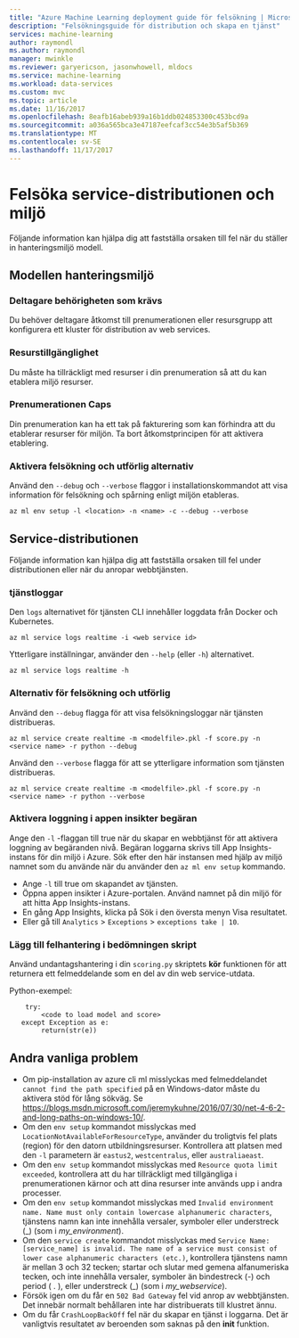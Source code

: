 ```yaml
---
title: "Azure Machine Learning deployment guide för felsökning | Microsoft Docs"
description: "Felsökningsguide för distribution och skapa en tjänst"
services: machine-learning
author: raymondl
ms.author: raymondl
manager: mwinkle
ms.reviewer: garyericson, jasonwhowell, mldocs
ms.service: machine-learning
ms.workload: data-services
ms.custom: mvc
ms.topic: article
ms.date: 11/16/2017
ms.openlocfilehash: 8eafb16abeb939a16b1ddb024853300c453bcd9a
ms.sourcegitcommit: a036a565bca3e47187eefcaf3cc54e3b5af5b369
ms.translationtype: MT
ms.contentlocale: sv-SE
ms.lasthandoff: 11/17/2017
---
```

# <a name="troubleshooting-service-deployment-and-environment-setup"></a>Felsöka service-distributionen och miljö
Följande information kan hjälpa dig att fastställa orsaken till fel när du ställer in hanteringsmiljö modell.

## <a name="model-management-environment"></a>Modellen hanteringsmiljö
### <a name="contributor-permission-required"></a>Deltagare behörigheten som krävs
Du behöver deltagare åtkomst till prenumerationen eller resursgrupp att konfigurera ett kluster för distribution av web services.

### <a name="resource-availability"></a>Resurstillgänglighet
Du måste ha tillräckligt med resurser i din prenumeration så att du kan etablera miljö resurser.

### <a name="subscription-caps"></a>Prenumerationen Caps
Din prenumeration kan ha ett tak på fakturering som kan förhindra att du etablerar resurser för miljön. Ta bort åtkomstprincipen för att aktivera etablering.

### <a name="enable-debug-and-verbose-options"></a>Aktivera felsökning och utförlig alternativ
Använd den `--debug` och `--verbose` flaggor i installationskommandot att visa information för felsökning och spårning enligt miljön etableras.

```
az ml env setup -l <location> -n <name> -c --debug --verbose 
```

## <a name="service-deployment"></a>Service-distributionen
Följande information kan hjälpa dig att fastställa orsaken till fel under distributionen eller när du anropar webbtjänsten.

### <a name="service-logs"></a>tjänstloggar
Den `logs` alternativet för tjänsten CLI innehåller loggdata från Docker och Kubernetes.

```
az ml service logs realtime -i <web service id>
```

Ytterligare inställningar, använder den `--help` (eller `-h`) alternativet.

```
az ml service logs realtime -h
```

### <a name="debug-and-verbose-options"></a>Alternativ för felsökning och utförlig
Använd den `--debug` flagga för att visa felsökningsloggar när tjänsten distribueras.

```
az ml service create realtime -m <modelfile>.pkl -f score.py -n <service name> -r python --debug
```

Använd den `--verbose` flagga för att se ytterligare information som tjänsten distribueras.

```
az ml service create realtime -m <modelfile>.pkl -f score.py -n <service name> -r python --verbose
```

### <a name="enable-request-logging-in-app-insights"></a>Aktivera loggning i appen insikter begäran
Ange den `-l` -flaggan till true när du skapar en webbtjänst för att aktivera loggning av begäranden nivå. Begäran loggarna skrivs till App Insights-instans för din miljö i Azure. Sök efter den här instansen med hjälp av miljö namnet som du använde när du använder den `az ml env setup` kommando.

- Ange `-l` till true om skapandet av tjänsten.
- Öppna appen insikter i Azure-portalen. Använd namnet på din miljö för att hitta App Insights-instans.
- En gång App Insights, klicka på Sök i den översta menyn Visa resultatet.
- Eller gå till `Analytics`  >  `Exceptions`  >  `exceptions take | 10`.


### <a name="add-error-handling-in-scoring-script"></a>Lägg till felhantering i bedömningen skript
Använd undantagshantering i din `scoring.py` skriptets **kör** funktionen för att returnera ett felmeddelande som en del av din web service-utdata.

Python-exempel:
```
    try:
        <code to load model and score>
   except Exception as e:
        return(str(e))
```

## <a name="other-common-problems"></a>Andra vanliga problem
- Om pip-installation av azure cli ml misslyckas med felmeddelandet `cannot find the path specified` på en Windows-dator måste du aktivera stöd för lång sökväg. Se https://blogs.msdn.microsoft.com/jeremykuhne/2016/07/30/net-4-6-2-and-long-paths-on-windows-10/. 
- Om den `env setup` kommandot misslyckas med `LocationNotAvailableForResourceType`, använder du troligtvis fel plats (region) för den datorn utbildningsresurser. Kontrollera att platsen med den `-l` parametern är `eastus2`, `westcentralus`, eller `australiaeast`.
- Om den `env setup` kommandot misslyckas med `Resource quota limit exceeded`, kontrollera att du har tillräckligt med tillgängliga i prenumerationen kärnor och att dina resurser inte används upp i andra processer.
- Om den `env setup` kommandot misslyckas med `Invalid environment name. Name must only contain lowercase alphanumeric characters`, tjänstens namn kan inte innehålla versaler, symboler eller understreck (_) (som i *my_environment*).
- Om den `service create` kommandot misslyckas med `Service Name: [service_name] is invalid. The name of a service must consist of lower case alphanumeric characters (etc.)`, kontrollera tjänstens namn är mellan 3 och 32 tecken; startar och slutar med gemena alfanumeriska tecken, och inte innehålla versaler, symboler än bindestreck (-) och period ( . ), eller understreck (_) (som i *my_webservice*).
- Försök igen om du får en `502 Bad Gateway` fel vid anrop av webbtjänsten. Det innebär normalt behållaren inte har distribuerats till klustret ännu.
- Om du får `CrashLoopBackOff` fel när du skapar en tjänst i loggarna. Det är vanligtvis resultatet av beroenden som saknas på den **init** funktion.
